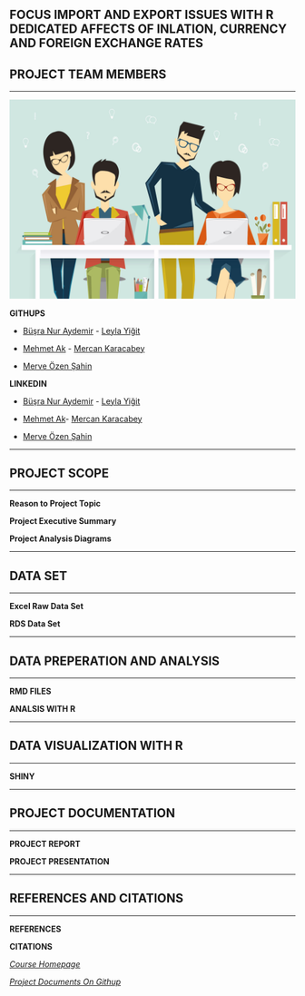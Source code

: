 


##            FOCUS IMPORT AND EXPORT ISSUES WITH R DEDICATED AFFECTS OF INLATION, CURRENCY AND FOREIGN EXCHANGE RATES 



## PROJECT TEAM MEMBERS
*** 
![Image description](https://github.com/MEF-BDA503/gpj18-r_coders/blob/master/img/R_developers.jpg)

**GITHUPS**

- [Büşra Nur Aydemir](https://mef-bda503.github.io/pj18-aydemirbusra/) - [Leyla Yiğit](https://mef-bda503.github.io/pj18-Leyla.Yigit/)

- [Mehmet Ak](https://mef-bda503.github.io/pj18-mehmetakk/) - [Mercan Karacabey](https://mef-bda503.github.io/pj18-mkaracabey/)

- [Merve Özen Şahin](https://mef-bda503.github.io/pj18-ozenm/)

**LINKEDIN**
- [Büşra Nur Aydemir]( https://www.linkedin.com/in/busra-nur-aydemir-51b81b8b/) - [Leyla Yiğit](https://www.linkedin.com/in/leyla-yi%C4%9Fit-b3894955/)

- [Mehmet Ak](https://www.linkedin.com/in/ACoAACENGXUBEHApr9slAuQzh8lBviwp1FrY3oY/)- [Mercan Karacabey](https://www.linkedin.com/in/mercan-karacabey-708240103/)

- [Merve Özen Şahin](https://www.linkedin.com/in/merve-ozen-sahin-91027431/)



***
## PROJECT SCOPE 
*** 
**Reason to Project Topic**

**Project Executive Summary**

**Project Analysis Diagrams**



***
## DATA SET 
*** 
**Excel Raw Data Set**

**RDS Data Set**



***
## DATA PREPERATION AND ANALYSIS
*** 
**RMD FILES**

**ANALSIS WITH R**



***
## DATA VISUALIZATION WITH R
*** 
**SHINY**



***
## PROJECT DOCUMENTATION
*** 
**PROJECT REPORT**

**PROJECT PRESENTATION**



***
## REFERENCES AND CITATIONS
*** 
**REFERENCES**

**CITATIONS**


*[Course Homepage](https://mef-bda503.github.io/)*

*[Project Documents On Githup](https://github.com/MEF-BDA503/gpj18-r_coders)*
